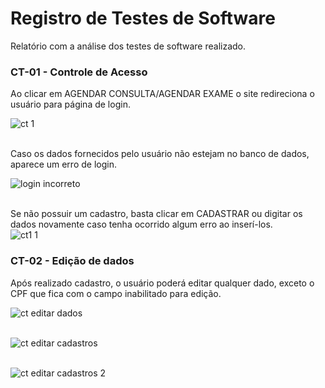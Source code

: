 # Registro de Testes de Software

Relatório com a análise dos testes de software realizado. 

### CT-01 - Controle de Acesso

Ao clicar em AGENDAR CONSULTA/AGENDAR EXAME o site redireciona o usuário para página de login.

![ct 1](https://github.com/ICEI-PUC-Minas-PMV-ADS/pmv-ads-2023-1-e1-proj-web-t7-medicfy/assets/128761556/4c9cd2c0-1578-4294-bf0e-7820428125c0) <br /> <br />

Caso os dados fornecidos pelo usuário não estejam no banco de dados, aparece um erro de login. <br>

![login incorreto](https://github.com/ICEI-PUC-Minas-PMV-ADS/pmv-ads-2023-1-e1-proj-web-t7-medicfy/assets/128761556/521839be-9bb5-4ffd-a4a8-1bf1e053971a) <br /> <br />


Se não possuir um cadastro, basta clicar em CADASTRAR ou digitar os dados novamente caso tenha ocorrido algum erro ao inserí-los. <br>
![ct1 1](https://github.com/ICEI-PUC-Minas-PMV-ADS/pmv-ads-2023-1-e1-proj-web-t7-medicfy/assets/128761556/35a39e71-ad33-482e-9ee1-e70136494f6c)


### CT-02 - Edição de dados

Após realizado cadastro, o usuário poderá editar qualquer dado, exceto o CPF que fica com o campo inabilitado para edição. 

![ct editar dados](https://github.com/ICEI-PUC-Minas-PMV-ADS/pmv-ads-2023-1-e1-proj-web-t7-medicfy/assets/128761556/1f5844af-de04-4012-9d86-4e93e889a494) <br /> <br />

![ct editar cadastros](https://github.com/ICEI-PUC-Minas-PMV-ADS/pmv-ads-2023-1-e1-proj-web-t7-medicfy/assets/128761556/f8fbe9bc-69ab-4924-a906-c079e2f64a76) <br /> <br />


![ct editar cadastros 2](https://github.com/ICEI-PUC-Minas-PMV-ADS/pmv-ads-2023-1-e1-proj-web-t7-medicfy/assets/128761556/f1c75271-033e-420a-be4d-d1ee27df6ba0)

